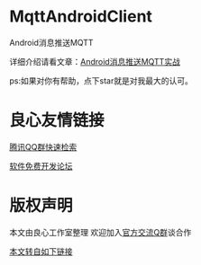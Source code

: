 # MqttAndroidClient
Android消息推送MQTT

详细介绍请看文章：[Android消息推送MQTT实战](http://u.720life.cn/g/8a0e6e781ca1335d5641e0f9d5e96ab991269426271aa380158954353b5d7b1ae295334991b7ca9e507dee7d3cf658a6)

ps:如果对你有帮助，点下star就是对我最大的认可。



 # 良心友情链接

[腾讯QQ群快速检索](http://u.720life.cn/s/8cf73f7c)

[软件免费开发论坛](http://u.720life.cn/s/bbb01dc0)

# 版权声明 

本文由良心工作室整理 欢迎加入[官方交流Q群](https://u.720life.cn/s/f2316816)谈合作

[本文转自如下链接](http://u.720life.cn/g/2e71d0f0a5c601172267ba20d3a43c6ee57496c6ebaa534f434225f15b2118af47feae6d17392930c36937ea2c93624036b5ee49dea0bc10ea86cd6d46a22de7e8c1e93130871005c5df607412c3bb84)